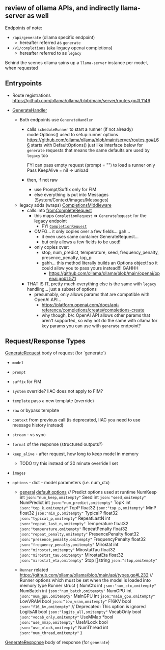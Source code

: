 ## review of ollama APIs, and indirectly llama-server as well

Endpoints of note:
- `/api/generate`  (ollama specific endpoint)
    - hereafter referred as `generate`
- `/v1/completions`  (aka legacy openai completions)
    - hereafter referred to as `legacy`

Behind the scenes ollama spins up a `llama-server` instance per model, when requested


## Entrypoints

- Route registrations
   https://github.com/ollama/ollama/blob/main/server/routes.go#L1146

- [GenerateHandler](https://github.com/ollama/ollama/blob/main/server/routes.go#L111)
    - Both endpoints use `GenerateHandler`
        - calls `scheduleRunner` to start a runner (if not already)
           modelOptions() used to setup runner options
              https://github.com/ollama/ollama/blob/main/server/routes.go#L66
              starts with DefaultOptions() just like interface below for `generate` requests
                 that means the same defaults are used by `legacy` too

           FYI can pass empty request (prompt = "") to load a runner only
           Pass KeepAlive = nil => unload
        - then, if not raw
           - use Prompt/Suffix only for FIM
           - else everything is put into Messages (System/Context/images/Messages)
    - legacy adds (wraps) [CompletionsMiddleware](https://github.com/ollama/ollama/blob/main/openai/openai.go#L867)
        - calls into [fromCompleteRequest](https://github.com/ollama/ollama/blob/main/openai/openai.go#L529)
            - this maps `CompletionRequest` => `GenerateRequest` for the legacy endpoint
                - FYI [`CompletionRequest`](https://github.com/ollama/ollama/blob/main/openai/openai.go#L119)
            - OMFG... it only copies over a few fields... gah...
                 - it even uses same container GenerateRequest...
                 - but only allows a few fields to be used!
            - only copies over:
                 - stop, num_predict, temperature, seed, frequency_penalty, presence_penalty, top_p
                 - gahh... this method literally builds an Options object! so it could allow you to pass yours instead!!! GAHHH
                     - https://github.com/ollama/ollama/blob/main/openai/openai.go#L571
        - THAT IS IT, pretty much everything else is the same with `legacy` handling... just a subset of options
            - presumably, only allows params that are compatible with OpenAI API...
                - https://platform.openai.com/docs/api-reference/completions/create#completions-create
                - why though, b/c OpenAI API allows other params that aren't supported, so why not do the same with ollama for key params you can use with `generate` endpoint?

## Request/Response Types

[GenerateRequest](/Users/wesdemos/.local/share/nvim/lazy/plenary.nvim`) body of request (for `generate`)
- `model`

- `prompt`
- `suffix` for FIM
- `system` override? IIAC does not apply to FIM?
- `template` pass a new template (override)
- `raw` or bypass template

- `context` from previous call (is deprecated, IIAC you need to use message history instead)
- `stream` - vs sync

- `format` of the response (structured outputs?)
- `keep_alive` - after request, how long to keep model in memory
    - TODO try this instead of 30 minute override I set
- `images`
- `options` - dict -  model parameters (i.e. num_ctx)
    - [general](https://github.com/ollama/ollama/blob/main/api/types.go#L209)
        [default options](https://github.com/ollama/ollama/blob/main/api/types.go#L590)
        // Predict options used at runtime
        NumKeep          int      `json:"num_keep,omitempty"`
        Seed             int      `json:"seed,omitempty"`
        NumPredict       int      `json:"num_predict,omitempty"`
        TopK             int      `json:"top_k,omitempty"`
        TopP             float32  `json:"top_p,omitempty"`
        MinP             float32  `json:"min_p,omitempty"`
        TypicalP         float32  `json:"typical_p,omitempty"`
        RepeatLastN      int      `json:"repeat_last_n,omitempty"`
        Temperature      float32  `json:"temperature,omitempty"`
        RepeatPenalty    float32  `json:"repeat_penalty,omitempty"`
        PresencePenalty  float32  `json:"presence_penalty,omitempty"`
        FrequencyPenalty float32  `json:"frequency_penalty,omitempty"`
        Mirostat         int      `json:"mirostat,omitempty"`
        MirostatTau      float32  `json:"mirostat_tau,omitempty"`
        MirostatEta      float32  `json:"mirostat_eta,omitempty"`
        Stop             []string `json:"stop,omitempty"`

    - `Runner` related https://github.com/ollama/ollama/blob/main/api/types.go#L232
        // Runner options which must be set when the model is loaded into memory
        type Runner struct {
            NumCtx    int   `json:"num_ctx,omitempty"`
            NumBatch  int   `json:"num_batch,omitempty"`
            NumGPU    int   `json:"num_gpu,omitempty"`
            MainGPU   int   `json:"main_gpu,omitempty"`
            LowVRAM   bool  `json:"low_vram,omitempty"`
            F16KV     bool  `json:"f16_kv,omitempty"` // Deprecated: This option is ignored
            LogitsAll bool  `json:"logits_all,omitempty"`
            VocabOnly bool  `json:"vocab_only,omitempty"`
            UseMMap   *bool `json:"use_mmap,omitempty"`
            UseMLock  bool  `json:"use_mlock,omitempty"`
            NumThread int   `json:"num_thread,omitempty"`
        }

[GenerateResponse](https://github.com/ollama/ollama/blob/main/api/types.go#L435) body of response (for `generate`)







